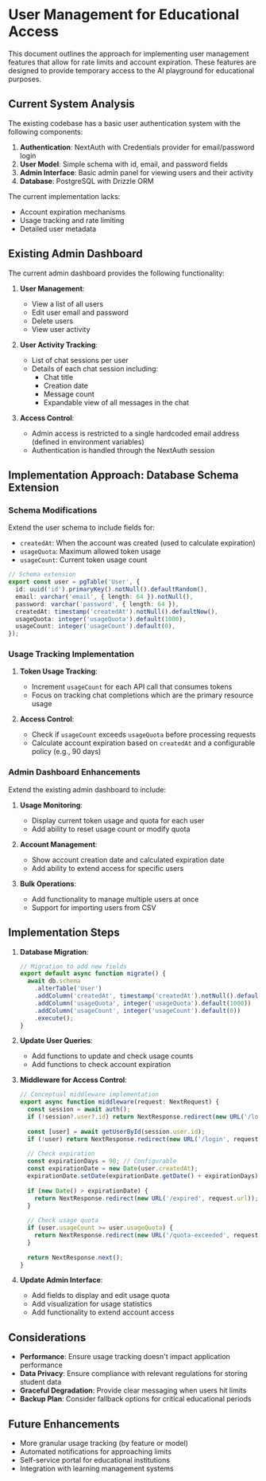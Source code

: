 # User Management for Educational Access

This document outlines the approach for implementing user management features that allow for rate limits and account expiration. These features are designed to provide temporary access to the AI playground for educational purposes.

## Current System Analysis

The existing codebase has a basic user authentication system with the following components:

1. **Authentication**: NextAuth with Credentials provider for email/password login
2. **User Model**: Simple schema with id, email, and password fields
3. **Admin Interface**: Basic admin panel for viewing users and their activity
4. **Database**: PostgreSQL with Drizzle ORM

The current implementation lacks:
- Account expiration mechanisms
- Usage tracking and rate limiting
- Detailed user metadata

## Existing Admin Dashboard

The current admin dashboard provides the following functionality:

1. **User Management**:
   - View a list of all users
   - Edit user email and password
   - Delete users
   - View user activity

2. **User Activity Tracking**:
   - List of chat sessions per user
   - Details of each chat session including:
     - Chat title
     - Creation date
     - Message count
     - Expandable view of all messages in the chat

3. **Access Control**:
   - Admin access is restricted to a single hardcoded email address (defined in environment variables)
   - Authentication is handled through the NextAuth session

## Implementation Approach: Database Schema Extension

### Schema Modifications

Extend the user schema to include fields for:
- `createdAt`: When the account was created (used to calculate expiration)
- `usageQuota`: Maximum allowed token usage
- `usageCount`: Current token usage count

```typescript
// Schema extension
export const user = pgTable('User', {
  id: uuid('id').primaryKey().notNull().defaultRandom(),
  email: varchar('email', { length: 64 }).notNull(),
  password: varchar('password', { length: 64 }),
  createdAt: timestamp('createdAt').notNull().defaultNow(),
  usageQuota: integer('usageQuota').default(1000),
  usageCount: integer('usageCount').default(0),
});
```

### Usage Tracking Implementation

1. **Token Usage Tracking**:
   - Increment `usageCount` for each API call that consumes tokens
   - Focus on tracking chat completions which are the primary resource usage

2. **Access Control**:
   - Check if `usageCount` exceeds `usageQuota` before processing requests
   - Calculate account expiration based on `createdAt` and a configurable policy (e.g., 90 days)

### Admin Dashboard Enhancements

Extend the existing admin dashboard to include:

1. **Usage Monitoring**:
   - Display current token usage and quota for each user
   - Add ability to reset usage count or modify quota

2. **Account Management**:
   - Show account creation date and calculated expiration date
   - Add ability to extend access for specific users

3. **Bulk Operations**:
   - Add functionality to manage multiple users at once
   - Support for importing users from CSV

## Implementation Steps

1. **Database Migration**:
   ```typescript
   // Migration to add new fields
   export default async function migrate() {
     await db.schema
       .alterTable('User')
       .addColumn('createdAt', timestamp('createdAt').notNull().defaultNow())
       .addColumn('usageQuota', integer('usageQuota').default(1000))
       .addColumn('usageCount', integer('usageCount').default(0))
       .execute();
   }
   ```

2. **Update User Queries**:
   - Add functions to update and check usage counts
   - Add functions to check account expiration

3. **Middleware for Access Control**:
   ```typescript
   // Conceptual middleware implementation
   export async function middleware(request: NextRequest) {
     const session = await auth();
     if (!session?.user?.id) return NextResponse.redirect(new URL('/login', request.url));
     
     const [user] = await getUserById(session.user.id);
     if (!user) return NextResponse.redirect(new URL('/login', request.url));
     
     // Check expiration
     const expirationDays = 90; // Configurable
     const expirationDate = new Date(user.createdAt);
     expirationDate.setDate(expirationDate.getDate() + expirationDays);
     
     if (new Date() > expirationDate) {
       return NextResponse.redirect(new URL('/expired', request.url));
     }
     
     // Check usage quota
     if (user.usageCount >= user.usageQuota) {
       return NextResponse.redirect(new URL('/quota-exceeded', request.url));
     }
     
     return NextResponse.next();
   }
   ```

4. **Update Admin Interface**:
   - Add fields to display and edit usage quota
   - Add visualization for usage statistics
   - Add functionality to extend account access

## Considerations

- **Performance**: Ensure usage tracking doesn't impact application performance
- **Data Privacy**: Ensure compliance with relevant regulations for storing student data
- **Graceful Degradation**: Provide clear messaging when users hit limits
- **Backup Plan**: Consider fallback options for critical educational periods

## Future Enhancements

- More granular usage tracking (by feature or model)
- Automated notifications for approaching limits
- Self-service portal for educational institutions
- Integration with learning management systems 
